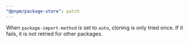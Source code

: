 ```yaml
---
"@pnpm/package-store": patch
---
```


When `package-import-method` is set to `auto`, cloning is only tried once. If it fails, it is not retried for other packages.

